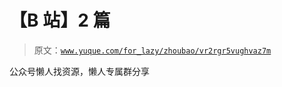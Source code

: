 # 【B 站】2 篇

> 原文：[`www.yuque.com/for_lazy/zhoubao/vr2rgr5vughvaz7m`](https://www.yuque.com/for_lazy/zhoubao/vr2rgr5vughvaz7m)

公众号懒人找资源，懒人专属群分享